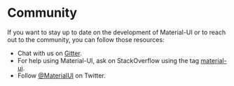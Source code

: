 # Community

If you want to stay up to date on the development of Material-UI or to reach out to the community, you can follow those resources:

- Chat with us on [Gitter](https://gitter.im/mui-org/material-ui).
- For help using Material-UI, ask on StackOverflow using the tag
[material-ui](https://stackoverflow.com/questions/tagged/material-ui).
- Follow [@MaterialUI](https://twitter.com/MaterialUI) on Twitter.
